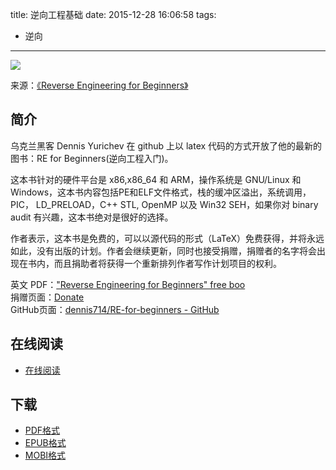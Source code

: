 title: 逆向工程基础
date: 2015-12-28 16:06:58
tags:
  - 逆向
---

![](https://ek8whxe.cloudimg.io/s/width/226/https://www.gitbook.com/cover/book/wizardforcel/re-for-beginners.jpg?build=1451289687917&v=12.0.2)

来源：[《Reverse Engineering for Beginners》](http://zhuanlan.zhihu.com/wooyun/19810488)

<!--more-->

## 简介 ##

乌克兰黑客 Dennis Yurichev 在 github 上以 latex 代码的方式开放了他的最新的图书：RE for Beginners(逆向工程入门)。

这本书针对的硬件平台是 x86,x86_64 和 ARM，操作系统是 GNU/Linux 和Windows，这本书内容包括PE和ELF文件格式，栈的缓冲区溢出，系统调用，PIC， LD_PRELOAD，C++ STL, OpenMP 以及 Win32 SEH，如果你对 binary audit 有兴趣，这本书绝对是很好的选择。　　

作者表示，这本书是免费的，可以以源代码的形式（LaTeX）免费获得，并将永远如此，没有出版的计划。作者会继续更新，同时也接受捐赠，捐赠者的名字将会出现在书内，而且捐助者将获得一个重新排列作者写作计划项目的权利。

英文 PDF：["Reverse Engineering for Beginners" free boo](http://yurichev.com/RE-book.html)  
捐赠页面：[Donate](http://yurichev.com/donate.html)  
GitHub页面：[dennis714/RE-for-beginners - GitHub](https://github.com/dennis714/RE-for-beginners)

## 在线阅读 ##

+ [在线阅读](https://www.gitbook.com/book/wizardforcel/re-for-beginners/details)

## 下载 ##

+ [PDF格式](https://www.gitbook.com/download/pdf/book/wizardforcel/re-for-beginners)
+ [EPUB格式](https://www.gitbook.com/download/epub/book/wizardforcel/re-for-beginners)
+ [MOBI格式](https://www.gitbook.com/download/mobi/book/wizardforcel/re-for-beginners)
